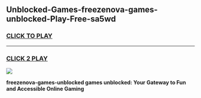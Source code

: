 
## Unblocked-Games-freezenova-games-unblocked-Play-Free-sa5wd
<h3>
<a href="https://premium76.site?title=freezenova-games-unblocked&ref=21A">CLICK TO PLAY</a></h3>
<hr>

<h3>
<a href="https://premium76.site?title=freezenova-games-unblocked&ref=21A">CLICK 2 PLAY</a>
  
</h3>

<a href="https://premium76.site?title=freezenova-games-unblocked&ref=21A"><img src="https://clearcache.store/games.png"></a>


**freezenova-games-unblocked games unblocked: Your Gateway to Fun and Accessible Online Gaming**
